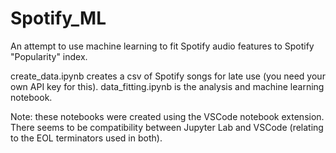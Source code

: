 # Spotify_ML
An attempt to use machine learning to fit Spotify audio features to Spotify "Popularity" index. 

create_data.ipynb creates a csv of Spotify songs for late use (you need your own API key for this).
data_fitting.ipynb is the analysis and machine learning notebook.

Note: these notebooks were created using the VSCode notebook extension.
There seems to be compatibility between Jupyter Lab and VSCode (relating to the EOL terminators used in both).
